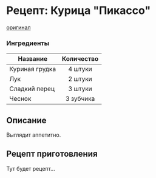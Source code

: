 # Рецепт: Курица "Пикассо"
[оригинал](https://eda.ru/recepty/osnovnye-blyuda/kurica-pikasso-25902)

### Ингредиенты
| Название        	| Количество    |
| -------------   	|:-------------:|
| Куриная грудка  	| 4 штуки		|
| Лук	  			| 2 штуки 		|
| Сладкий перец		| 3 штуки 		|
| Чеснок 			| 3 зубчика 		|

## Описание
Выглядит аппетитно.

## Рецепт приготовления
Тут будет рецепт...